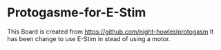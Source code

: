 # Protogasme-for-E-Stim
This Board is created from https://github.com/night-howler/protogasm
It has been change to use E-Stim in stead of using a motor.


